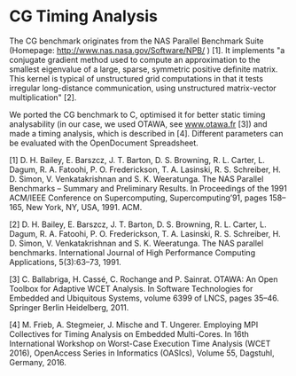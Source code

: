 # CG Timing Analysis
The CG benchmark originates from the NAS Parallel Benchmark Suite (Homepage: http://www.nas.nasa.gov/Software/NPB/ ) [1]. It implements "a conjugate gradient method used to compute an approximation to the smallest eigenvalue of a large, sparse, symmetric positive definite matrix. This kernel is typical of unstructured grid computations in that it tests irregular long-distance communication, using unstructured matrix-vector multiplication" [2].

We ported the CG benchmark to C, optimised it for better static timing analysability (in our case, we used OTAWA, see www.otawa.fr [3]) and made a timing analysis, which is described in [4]. Different parameters can be evaluated with the OpenDocument Spreadsheet.

 

[1] D. H. Bailey, E. Barszcz, J. T. Barton, D. S. Browning, R. L. Carter, L. Dagum, R. A. Fatoohi, P. O. Frederickson, T. A. Lasinski, R. S. Schreiber, H. D. Simon, V. Venkatakrishnan and S. K. Weeratunga. The NAS Parallel Benchmarks – Summary and Preliminary Results. In Proceedings of the 1991 ACM/IEEE Conference on Supercomputing, Supercomputing’91, pages 158–165, New York, NY, USA, 1991. ACM.

[2] D. H. Bailey, E. Barszcz, J. T. Barton, D. S. Browning, R. L. Carter, L. Dagum, R. A. Fatoohi, P. O. Frederickson, T. A. Lasinski, R. S. Schreiber, H. D. Simon, V. Venkatakrishnan and S. K. Weeratunga. The NAS parallel benchmarks. International Journal of High Performance Computing Applications, 5(3):63–73, 1991.

[3] C. Ballabriga, H. Cassé, C. Rochange and P. Sainrat. OTAWA: An Open Toolbox for Adaptive WCET Analysis. In Software Technologies for Embedded and Ubiquitous Systems, volume 6399 of LNCS, pages 35–46. Springer Berlin Heidelberg, 2011.

[4] M. Frieb, A. Stegmeier, J. Mische and T. Ungerer. Employing MPI Collectives for Timing Analysis on Embedded Multi-Cores. In 16th International Workshop on Worst-Case Execution Time Analysis (WCET 2016), OpenAccess Series in Informatics (OASIcs), Volume 55, Dagstuhl, Germany, 2016.
